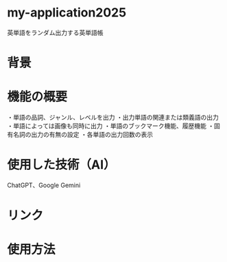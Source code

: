 # my-application2025
英単語をランダム出力する英単語帳

# 背景


# 機能の概要				
・単語の品詞、ジャンル、レベルを出力
・出力単語の関連または類義語の出力
・単語によっては画像も同時に出力
・単語のブックマーク機能、履歴機能
・固有名詞の出力の有無の設定
・各単語の出力回数の表示

# 使用した技術（AI）
ChatGPT、Google Gemini


# リンク


# 使用方法


# 

